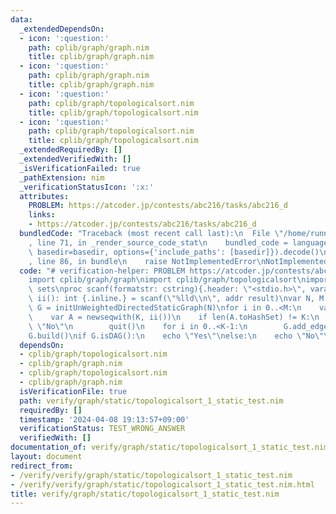 ```yaml
---
data:
  _extendedDependsOn:
  - icon: ':question:'
    path: cplib/graph/graph.nim
    title: cplib/graph/graph.nim
  - icon: ':question:'
    path: cplib/graph/graph.nim
    title: cplib/graph/graph.nim
  - icon: ':question:'
    path: cplib/graph/topologicalsort.nim
    title: cplib/graph/topologicalsort.nim
  - icon: ':question:'
    path: cplib/graph/topologicalsort.nim
    title: cplib/graph/topologicalsort.nim
  _extendedRequiredBy: []
  _extendedVerifiedWith: []
  _isVerificationFailed: true
  _pathExtension: nim
  _verificationStatusIcon: ':x:'
  attributes:
    PROBLEM: https://atcoder.jp/contests/abc216/tasks/abc216_d
    links:
    - https://atcoder.jp/contests/abc216/tasks/abc216_d
  bundledCode: "Traceback (most recent call last):\n  File \"/home/runner/.local/lib/python3.10/site-packages/onlinejudge_verify/documentation/build.py\"\
    , line 71, in _render_source_code_stat\n    bundled_code = language.bundle(stat.path,\
    \ basedir=basedir, options={'include_paths': [basedir]}).decode()\n  File \"/home/runner/.local/lib/python3.10/site-packages/onlinejudge_verify/languages/nim.py\"\
    , line 86, in bundle\n    raise NotImplementedError\nNotImplementedError\n"
  code: "# verification-helper: PROBLEM https://atcoder.jp/contests/abc216/tasks/abc216_d\n\
    import cplib/graph/graph\nimport cplib/graph/topologicalsort\nimport sequtils,\
    \ sets\nproc scanf(formatstr: cstring){.header: \"<stdio.h>\", varargs.}\nproc\
    \ ii(): int {.inline.} = scanf(\"%lld\\n\", addr result)\nvar N, M = ii()\nvar\
    \ G = initUnWeightedDirectedStaticGraph(N)\nfor i in 0..<M:\n    var K = ii()\n\
    \    var A = newseqwith(K, ii())\n    if len(A.toHashSet) != K:\n        echo\
    \ \"No\"\n        quit()\n    for i in 0..<K-1:\n        G.add_edge(A[i]-1, A[i+1]-1)\n\
    G.build()\nif G.isDAG():\n    echo \"Yes\"\nelse:\n    echo \"No\"\n"
  dependsOn:
  - cplib/graph/topologicalsort.nim
  - cplib/graph/graph.nim
  - cplib/graph/topologicalsort.nim
  - cplib/graph/graph.nim
  isVerificationFile: true
  path: verify/graph/static/topologicalsort_1_static_test.nim
  requiredBy: []
  timestamp: '2024-04-08 19:13:57+09:00'
  verificationStatus: TEST_WRONG_ANSWER
  verifiedWith: []
documentation_of: verify/graph/static/topologicalsort_1_static_test.nim
layout: document
redirect_from:
- /verify/verify/graph/static/topologicalsort_1_static_test.nim
- /verify/verify/graph/static/topologicalsort_1_static_test.nim.html
title: verify/graph/static/topologicalsort_1_static_test.nim
---
```

